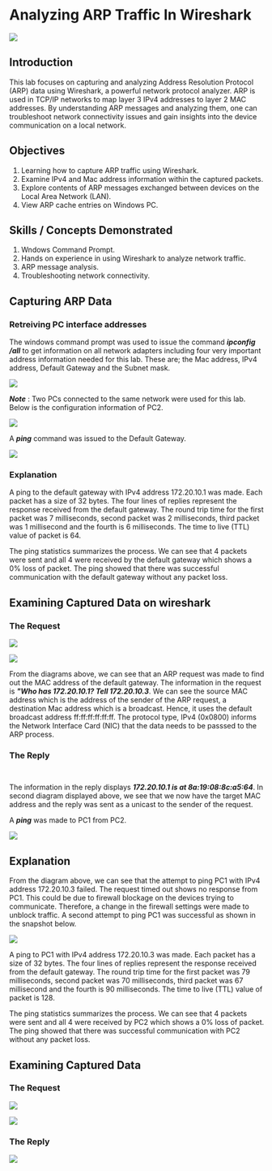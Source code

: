 # Analyzing ARP Traffic In Wireshark
![](pexels.jpg)

## Introduction
This lab focuses on capturing and analyzing Address Resolution Protocol (ARP) data using Wireshark, a powerful network protocol analyzer.
ARP is used in TCP/IP networks to map layer 3 IPv4 addresses to layer 2 MAC addresses. By understanding ARP messages and analyzing them, one can troubleshoot network connectivity issues and gain insights into the device communication on a local network. 

## Objectives
1. Learning how to capture ARP traffic using Wireshark.
2. Examine IPv4 and Mac address information within the captured packets.
3. Explore contents of ARP messages exchanged between devices on the Local Area Network (LAN).
4. View ARP cache entries on Windows PC.

## Skills / Concepts Demonstrated
1. Wndows Command Prompt.
2. Hands on experience in using Wireshark to analyze network traffic.
3. ARP message analysis.
4. Troubleshooting network connectivity.

## Capturing ARP Data
### Retreiving PC interface addresses
The windows command prompt was used to issue the command **_ipconfig /all_** to get information on all network adapters including four very important address information needed for this lab. These are; the Mac address, IPv4 address, Default Gateway and the Subnet mask.

![](ConfigInfo.JPG)

**_Note_** : Two PCs connected to the same network were used for this lab. Below is the configuration information of PC2.

![](OtherPcConfig.jpg)

A **_ping_** command was issued to the Default Gateway. 

![](DGping.JPG)

### Explanation
A ping to the default gateway with IPv4 address 172.20.10.1 was made. Each packet has a size of 32 bytes.
The four lines of replies represent the response received from the default gateway. The round trip time for the first packet was 7 milliseconds, second packet was 2 milliseconds, third packet was 1 millisecond and the fourth is 6 milliseconds. The time to live (TTL) value of packet is 64.

The ping statistics summarizes the process. We can see that 4 packets were sent and all 4 were received by the default gateway which shows a 0% loss of packet. 
The ping showed that there was successful communication with the default gateway without any packet loss.

## Examining Captured Data on wireshark
### The Request

![](DGarpRequest.JPG)

![](DGarpInfo.JPG)

From the diagrams above, we can see that an ARP request was made to find out the MAC address of the default gateway. The information in the request is **_"Who has 172.20.10.1? Tell 172.20.10.3_**.
We can see the source MAC address which is the address of the sender of the ARP request, a destination Mac address which is a broadcast. 
Hence, it uses the default broadcast address ff:ff:ff:ff:ff:ff. 
The protocol type, IPv4 (0x0800) informs the Network Interface Card (NIC) that the data needs to be passsed to the ARP process.

### The Reply

![]()


![]()

The information in the reply displays **_172.20.10.1 is at 8a:19:08:8c:a5:64_**. In second diagram displayed above, we see that we now have the target MAC address and the reply was sent as a unicast to the sender of the request.


A **_ping_** was made to PC1 from PC2.

![](UnsuccessfulPing.jpg)

## Explanation
From the diagram above, we can see that the attempt to ping PC1 with IPv4 address 172.20.10.3 failed. The request timed out shows no response from PC1. This could be due to firewall blockage on the devices trying to communicate. Therefore, a change in the firewall settings were made to unblock traffic. 
A second attempt to ping PC1 was successful as shown in the snapshot below. 

![](OtherPcPing.jpg)

A ping to PC1 with IPv4 address 172.20.10.3 was made. Each packet has a size of 32 bytes.
The four lines of replies represent the response received from the default gateway. The round trip time for the first packet was 79 milliseconds, second packet was 70 milliseconds, third packet was 67 millisecond and the fourth is 90 milliseconds. The time to live (TTL) value of packet is 128.

The ping statistics summarizes the process. We can see that 4 packets were sent and all 4 were received by PC2 which shows a 0% loss of packet. 
The ping showed that there was successful communication with PC2 without any packet loss.


## Examining Captured Data
### The Request

![](PC2request.JPG)

![](PC2Info.JPG)

### The Reply

![](PC2requestReply.JPG)
